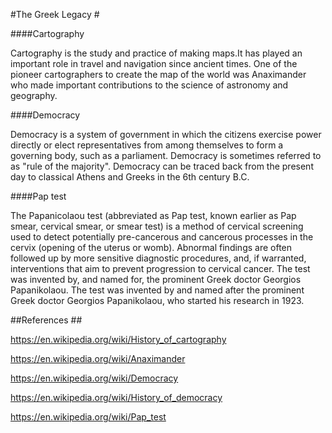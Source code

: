 #The Greek Legacy #

####Cartography

Cartography is the study and practice of making maps.It has played an important role in travel and navigation since ancient times.
One of the pioneer cartographers to create the map of the world was Anaximander who made important contributions to the science of 
astronomy and geography.

####Democracy

Democracy is a system of government in which the citizens exercise power directly or elect representatives from among themselves to form a governing body, such as a parliament.
Democracy is sometimes referred to as "rule of the majority".
Democracy can be traced back from the present day to classical Athens and Greeks in the 6th century B.C.

####Pap test

The Papanicolaou test (abbreviated as Pap test, known earlier as Pap smear, cervical smear, or smear test) is a method of cervical 
screening used to detect potentially pre-cancerous and cancerous processes in the cervix (opening of the uterus or womb). Abnormal 
findings are often followed up by more sensitive diagnostic procedures, and, if warranted, interventions that aim to prevent progression
 to cervical cancer. The test was invented by, and named for, the prominent Greek doctor Georgios Papanikolaou.
The test was invented by and named after the prominent Greek doctor Georgios Papanikolaou, who started his research in 1923.



##References ##

https://en.wikipedia.org/wiki/History_of_cartography

https://en.wikipedia.org/wiki/Anaximander

https://en.wikipedia.org/wiki/Democracy

https://en.wikipedia.org/wiki/History_of_democracy

https://en.wikipedia.org/wiki/Pap_test
